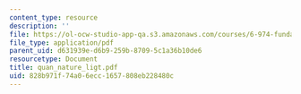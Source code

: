 ```yaml
---
content_type: resource
description: ''
file: https://ol-ocw-studio-app-qa.s3.amazonaws.com/courses/6-974-fundamentals-of-photonics-quantum-electronics-spring-2006/828b971f74a06ecc1657808eb228480c_quan_nature_ligt.pdf
file_type: application/pdf
parent_uid: d631939e-d6b9-259b-8709-5c1a36b10de6
resourcetype: Document
title: quan_nature_ligt.pdf
uid: 828b971f-74a0-6ecc-1657-808eb228480c
---
```

